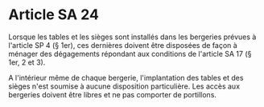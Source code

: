 # Article SA 24

Lorsque les tables et les sièges sont installés dans les bergeries prévues à l'article SP 4 (§ 1er), ces dernières doivent être disposées de façon à ménager des dégagements répondant aux conditions de l'article SA 17 (§ 1er, 2 et 3).

A l'intérieur même de chaque bergerie, l'implantation des tables et des sièges n'est soumise à aucune disposition particulière. Les accès aux bergeries doivent être libres et ne pas comporter de portillons.
